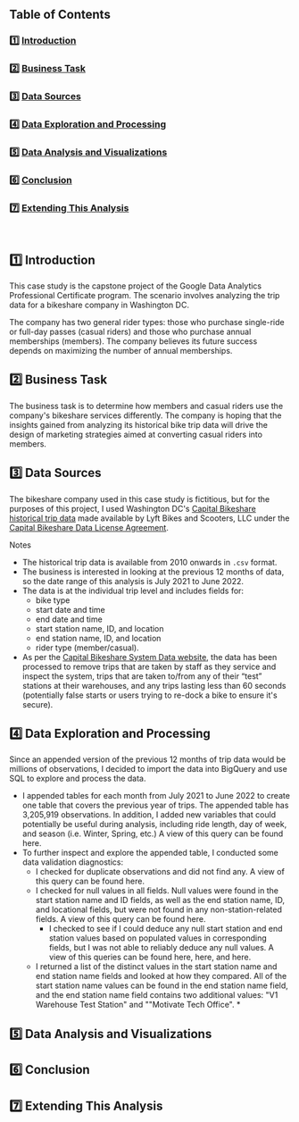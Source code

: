 ## Table of Contents

### :one: [Introduction](README.md#one-introduction)  
### :two: [Business Task](README.md#two-business-task)  
### :three: [Data Sources](README.md#three-data-sources)  
### :four: [Data Exploration and Processing](README.md#four-data-exploration-and-processing)  
### :five: [Data Analysis and Visualizations](README.md#five-data-analysis-and-visualizations)  
### :six: [Conclusion](README.md#six-conclusion)  
### :seven: [Extending This Analysis](README.md#seven-extending-this-analysis)  
&nbsp;
## :one: Introduction

This case study is the capstone project of the Google Data Analytics Professional Certificate program. The scenario involves analyzing the trip data for a bikeshare company in Washington DC. 

The company has two general rider types: those who purchase single-ride or full-day passes (casual riders) and those who purchase annual memberships (members). The company believes its future success depends on maximizing the number of annual memberships.

## :two: Business Task

The business task is to determine how members and casual riders use the company's bikeshare services differently. The company is hoping that the insights gained from analyzing its historical bike trip data will drive the design of marketing strategies aimed at converting casual riders into members.

## :three: Data Sources

The bikeshare company used in this case study is fictitious, but for the purposes of this project, I used Washington DC's [Capital Bikeshare historical trip data](https://s3.amazonaws.com/capitalbikeshare-data/index.html) made available by Lyft Bikes and Scooters, LLC under the [Capital Bikeshare Data License Agreement](https://ride.capitalbikeshare.com/data-license-agreement).

Notes
* The historical trip data is available from 2010 onwards in `.csv` format.
* The business is interested in looking at the previous 12 months of data, so the date range of this analysis is July 2021 to June 2022.
* The data is at the individual trip level and includes fields for:
  * bike type
  * start date and time
  * end date and time 
  * start station name, ID, and location 
  * end station name, ID, and location
  * rider type (member/casual).
* As per the [Capital Bikeshare System Data website](https://ride.capitalbikeshare.com/system-data), the data has been processed to remove trips that are taken by staff as they service and inspect the system, trips that are taken to/from any of their “test” stations at their warehouses, and any trips lasting less than 60 seconds (potentially false starts or users trying to re-dock a bike to ensure it's secure).

## :four: Data Exploration and Processing

Since an appended version of the previous 12 months of trip data would be millions of observations, I decided to import the data into BigQuery and use SQL to explore and process the data.

* I appended tables for each month from July 2021 to June 2022 to create one table that covers the previous year of trips. The appended table has 3,205,919 observations. In addition, I added new variables that could potentially be useful during analysis, including ride length, day of week, and season (i.e. Winter, Spring, etc.) A view of this query can be found here. 
* To further inspect and explore the appended table, I conducted some data validation diagnostics:
  * I checked for duplicate observations and did not find any. A view of this query can be found here.
  * I checked for null values in all fields. Null values were found in the start station name and ID fields, as well as the end station name, ID, and locational fields, but were not found in any non-station-related fields. A view of this query can be found here.
    * I checked to see if I could deduce any null start station and end station values based on populated values in corresponding fields, but I was not able to reliably deduce any null values. A view of this queries can be found here, here, and here.
  * I returned a list of the distinct values in the start station name and end station name fields and looked at how they compared. All of the start station name values can be found in the end station name field, and the end station name field contains two additional values: "V1 Warehouse Test Station" and ""Motivate Tech Office".
    * 


## :five: Data Analysis and Visualizations

## :six: Conclusion

## :seven: Extending This Analysis
